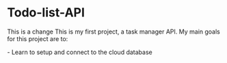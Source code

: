 # Todo-list-API
This is a change 
This is my first project, a task manager API. My main goals for this project are to:
<p>    - Learn to setup and connect to the cloud database </p>
